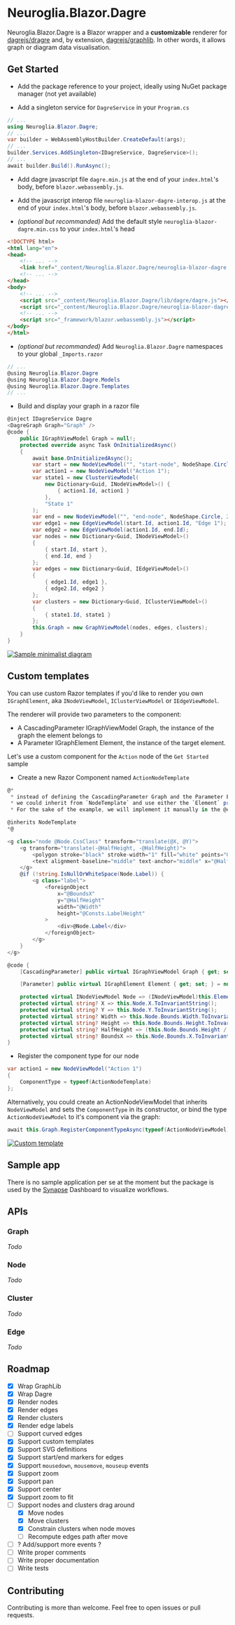 ﻿# Neuroglia.Blazor.Dagre
Neuroglia.Blazor.Dagre is a Blazor wrapper and a **customizable** renderer for [dagrejs/dragre][dagrejs/dragre] and, by extension, [dagrejs/graphlib][dagrejs/graphlib]. In other words, it allows graph or diagram data visualisation.

## Get Started
- Add the package reference to your project, ideally using NuGet package manager (not yet available)

- Add a singleton service for `DagreService` in your `Program.cs`

```csharp
// ...
using Neuroglia.Blazor.Dagre;
// ...
var builder = WebAssemblyHostBuilder.CreateDefault(args);
// ...
builder.Services.AddSingleton<IDagreService, DagreService>();
// ...
await builder.Build().RunAsync();
```

- Add dagre javascript file `dagre.min.js` at the end of your  `index.html`'s body, before `blazor.webassembly.js`.

- Add the javascript interop file `neuroglia-blazor-dagre-interop.js` at the end of your  `index.html`'s body, before `blazor.webassembly.js`.

- *(optional but recommanded)* Add the default style `neuroglia-blazor-dagre.min.css` to your `index.html`'s head

```html
<!DOCTYPE html>
<html lang="en">
<head>
    <!-- ... -->
    <link href="_content/Neuroglia.Blazor.Dagre/neuroglia-blazor-dagre.min.css" rel="stylesheet" />
    <!-- ... -->
</head>
<body>
    <!-- ... -->
    <script src="_content/Neuroglia.Blazor.Dagre/lib/dagre/dagre.js"></script>
    <script src="_content/Neuroglia.Blazor.Dagre/neuroglia-blazor-dagre-interop.js"></script>
    <!-- ... -->
    <script src="_framework/blazor.webassembly.js"></script>
</body>
</html>
```

- *(optional but recommanded)* Add `Neuroglia.Blazor.Dagre` namespaces to your global `_Imports.razor`

```csharp
// ...
@using Neuroglia.Blazor.Dagre
@using Neuroglia.Blazor.Dagre.Models
@using Neuroglia.Blazor.Dagre.Templates
// ...
```

- Build and display your graph in a razor file

```csharp
@inject IDagreService Dagre
<DagreGraph Graph="Graph" />
@code {
	public IGraphViewModel Graph = null!;
	protected override async Task OnInitializedAsync()
	{
		await base.OnInitializedAsync();
		var start = new NodeViewModel("", "start-node", NodeShape.Circle, 20, 20);
		var action1 = new NodeViewModel("Action 1");
		var state1 = new ClusterViewModel(
            new Dictionary<Guid, INodeViewModel>() { 
                { action1.Id, action1 }
            }, 
            "State 1"
        );
		var end = new NodeViewModel("", "end-node", NodeShape.Circle, 20, 20);
		var edge1 = new EdgeViewModel(start.Id, action1.Id, "Edge 1");
        var edge2 = new EdgeViewModel(action1.Id, end.Id);
		var nodes = new Dictionary<Guid, INodeViewModel>()
        {
            { start.Id, start },
            { end.Id, end }
        };
		var edges = new Dictionary<Guid, IEdgeViewModel>()
        {
            { edge1.Id, edge1 },
            { edge2.Id, edge2 }
        };
		var clusters = new Dictionary<Guid, IClusterViewModel>()
        {
            { state1.Id, state1 }
        };
		this.Graph = new GraphViewModel(nodes, edges, clusters);
	}
}
```
[![Sample minimalist diagram](get-started-diagram.png "Sample minimalist diagram")](get-started-diagram.png "Sample minimalist diagram")

## Custom templates
You can use custom Razor templates if you'd like to render you own `IGraphElement`, aka `INodeViewModel`, `IClusterViewModel` or  `IEdgeViewModel`.

The renderer will provide two parameters to the component:
- A CascadingParameter IGraphViewModel Graph, the instance of the graph the element belongs to
- A Parameter IGraphElement Element, the instance of the target element.

Let's use a custom component for the `Action` node of the `Get Started` sample
- Create a new Razor Component named `ActionNodeTemplate`

```csharp
@*
 * instead of defining the CascadingParameter Graph and the Parameter Element, 
 * we could inherit from `NodeTemplate` and use either the `Element` property (IGraphElement) or the `Node` property (INodeViewModel).
 * For the sake of the example, we will implement it manually in the @code section

@inherits NodeTemplate 
*@

<g class="node @Node.CssClass" transform="translate(@X, @Y)">
    <g transform="translate(-@HalfHeight, -@HalfHeight)">
        <polygon stroke="black" stroke-width="1" fill="white" points="0,@HalfHeight @HalfHeight,0 @Node.Bounds!.Height,@HalfHeight @HalfHeight,@Node.Bounds!.Height" />
        <text alignment-baseline="middle" text-anchor="middle" x="@HalfHeight" y="@HalfHeight" font-size="24" font-weight="bold">!</text>
    </g>
    @if (!string.IsNullOrWhiteSpace(Node.Label)) {
        <g class="label">
            <foreignObject 
                x="@BoundsX"
                y="@HalfHeight" 
                width="@Width" 
                height="@Consts.LabelHeight"
            >
                <div>@Node.Label</div>
            </foreignObject>
        </g>
    }
</g>

@code {
    [CascadingParameter] public virtual IGraphViewModel Graph { get; set; } = null!;

    [Parameter] public virtual IGraphElement Element { get; set; } = null!;

    protected virtual INodeViewModel Node => (INodeViewModel)this.Element;
    protected virtual string? X => this.Node.X.ToInvariantString();
    protected virtual string? Y => this.Node.Y.ToInvariantString();
    protected virtual string? Width => this.Node.Bounds.Width.ToInvariantString();
    protected virtual string? Height => this.Node.Bounds.Height.ToInvariantString();
    protected virtual string? HalfHeight => (this.Node.Bounds.Height / 2).ToInvariantString();
    protected virtual string? BoundsX => this.Node.Bounds.X.ToInvariantString();
}
```

- Register the component type for our node

```csharp
var action1 = new NodeViewModel("Action 1")
{
    ComponentType = typeof(ActionNodeTemplate)
};
```
Alternatively, you could create an ActionNodeViewModel that inherits `NodeViewModel` and sets the `ComponentType` in its constructor, or bind the type `ActionNodeViewModel` to it's component via the graph:

```csharp
await this.Graph.RegisterComponentTypeAsync(typeof(ActionNodeViewModel), typeof(ActionNodeTemplate));
```

[![Custom template](custom-template.png "Custom template")](custom-template.png "Sample minimalist diagram")

## Sample app

There is no sample application per se at the moment but the package is used by the [Synapse][Synapse] Dashboard to visualize workflows.


## APIs
### Graph
*Todo*
### Node
*Todo*
### Cluster
*Todo*
### Edge
*Todo*

## Roadmap

- [x] Wrap GraphLib
- [x] Wrap Dagre
- [x] Render nodes
- [x] Render edges
- [x] Render clusters
- [x] Render edge labels
- [ ] Support curved edges
- [x] Support custom templates
- [x] Support SVG definitions
- [x] Support start/end markers for edges
- [x] Support `mousedown`, `mousemove`, `mouseup` events
- [x] Support zoom
- [x] Support pan
- [x] Support center
- [x] Support zoom to fit
- [ ] Support nodes and clusters drag around
  - [x] Move nodes
  - [x] Move clusters
  - [x] Constrain clusters when node moves
  - [ ] Recompute edges path after move
- [ ] ? Add/support more events ?
- [ ] Write proper comments
- [ ] Write proper documentation
- [ ] Write tests

## Contributing

Contributing is more than welcome. Feel free to open issues or pull requests.

[dagrejs/dragre]: https://github.com/dagrejs/dagre "dagrejs/dragre"
[dagrejs/graphlib]: https://github.com/dagrejs/graphlib "dagrejs/graphlib"
[Synapse]: https://github.com/serverlessworkflow/synapse "Synapse"
[Neuroglia .NET Framework]: https://github.com/neuroglia-io/framework "Neuroglia .NET Framework repository"